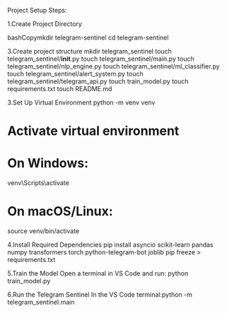 Project Setup Steps:

1.Create Project Directory

bashCopymkdir telegram-sentinel
cd telegram-sentinel

3.Create project structure
mkdir telegram_sentinel
touch telegram_sentinel/__init__.py
touch telegram_sentinel/main.py
touch telegram_sentinel/nlp_engine.py
touch telegram_sentinel/ml_classifier.py
touch telegram_sentinel/alert_system.py
touch telegram_sentinel/telegram_api.py
touch train_model.py
touch requirements.txt
touch README.md

3.Set Up Virtual Environment
python -m venv venv
# Activate virtual environment
# On Windows:
venv\Scripts\activate
# On macOS/Linux:
source venv/bin/activate

4.Install Required Dependencies
pip install asyncio scikit-learn pandas numpy transformers torch python-telegram-bot joblib
pip freeze > requirements.txt


5.Train the Model
Open a terminal in VS Code and run:
python train_model.py

6.Run the Telegram Sentinel
In the VS Code terminal:python -m telegram_sentinel.main
